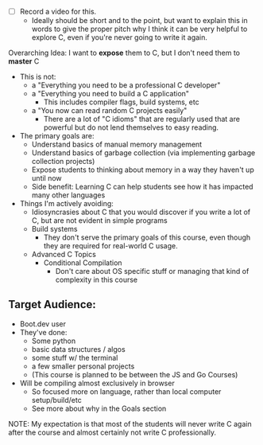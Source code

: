 - [ ] Record a video for this.
	- Ideally should be short and to the point, but want to explain this in words to give the proper pitch why I think it can be very helpful to explore C, even if you're never going to write it again.

Overarching Idea: I want to **expose** them to C, but I don't need them to **master** C

- This is not:
	- a "Everything you need to be a professional C developer"
	- a "Everything you need to build a C application"
		- This includes compiler flags, build systems, etc
	- a "You now can read random C projects easily"
		- There are a lot of "C idioms" that are regularly used that are powerful but do not lend themselves to easy reading.
- The primary goals are:
	- Understand basics of manual memory management
	- Understand basics of garbage collection (via implementing garbage collection projects)
	- Expose students to thinking about memory in a way they haven't up until now
	- Side benefit: Learning C can help students see how it has impacted many other languages
 - Things I'm actively avoiding:
	 - Idiosyncrasies about C that you would discover if you write a lot of C, but are not evident in simple programs
	 - Build systems
		 - They don't serve the primary goals of this course, even though they are required for real-world C usage.
	 - Advanced C Topics
		 - Conditional Compilation
			 - Don't care about OS specific stuff or managing that kind of complexity in this course
## Target Audience:

- Boot.dev user
- They've done:
    - Some python
    - basic data structures / algos
    - some stuff w/ the terminal
    - a few smaller personal projects
    - (This course is planned to be between the JS and Go Courses)
- Will be compiling almost exclusively in browser
    - So focused more on language, rather than local computer setup/build/etc
    - See more about why in the Goals section

NOTE: My expectation is that most of the students will never write C again after the course and almost certainly not write C professionally.